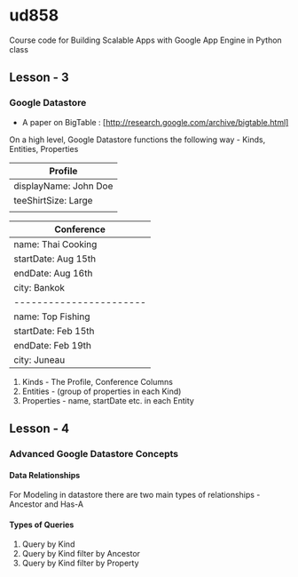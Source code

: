 ud858
=====

Course code for Building Scalable Apps with Google App Engine in Python class

## Lesson - 3
### Google Datastore
* A paper on BigTable : [http://research.google.com/archive/bigtable.html]

On a high level, Google Datastore functions the following way - Kinds, Entities, Properties


| Profile                    |
| -------------              |
| displayName: John Doe      |
| teeShirtSize: Large        |
|                            |


| Conference              |
| -------------           |
| name: Thai Cooking      |
| startDate: Aug 15th     |
| endDate: Aug 16th       |
| city: Bankok            |
| ----------------------- |
| name: Top Fishing       |
| startDate: Feb 15th     |
| endDate: Feb 19th       |
| city: Juneau            |


1. Kinds - The Profile, Conference Columns
2. Entities - (group of properties in each Kind)
3. Properties - name, startDate etc. in each Entity


## Lesson - 4
### Advanced Google Datastore Concepts

#### Data Relationships
For Modeling in datastore there are two main types of relationships - Ancestor and Has-A

#### Types of Queries
1. Query by Kind
2. Query by Kind filter by Ancestor
3. Query by Kind filter by Property

